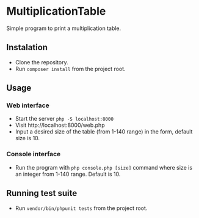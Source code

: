 # MultiplicationTable

Simple program to print a multiplication table.

## Instalation

- Clone the repository.
- Run `composer install` from the project root.

## Usage

### Web interface

- Start the server `php -S localhost:8000`
- Visit http://localhost:8000/web.php 
- Input a desired size of the table (from 1-140 range) in the form, default size is 10.

### Console interface

 - Run the program with `php console.php [size]` command where size is an integer from 1-140 range. Default is 10.

## Running test suite

 - Run `vendor/bin/phpunit tests` from the project root.
 
